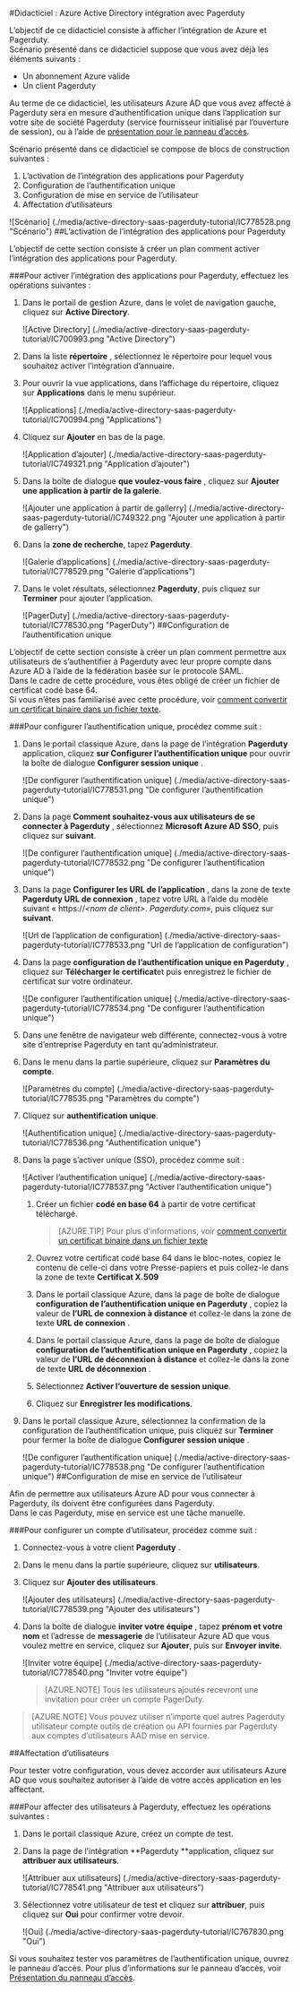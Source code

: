 <properties 
    pageTitle="Didacticiel : Azure Active Directory intégration avec Pagerduty | Microsoft Azure" 
    description="Découvrez comment utiliser Pagerduty avec Azure Active Directory pour activer l’authentification unique, la mise en service automatisé et bien plus encore !" 
    services="active-directory" 
    authors="jeevansd"  
    documentationCenter="na" 
    manager="femila"/>
<tags 
    ms.service="active-directory" 
    ms.devlang="na" 
    ms.topic="article" 
    ms.tgt_pltfrm="na" 
    ms.workload="identity" 
    ms.date="09/29/2016" 
    ms.author="jeedes" />

#<a name="tutorial-azure-active-directory-integration-with-pagerduty"></a>Didacticiel : Azure Active Directory intégration avec Pagerduty
  
L’objectif de ce didacticiel consiste à afficher l’intégration de Azure et Pagerduty.  
Scénario présenté dans ce didacticiel suppose que vous avez déjà les éléments suivants :

-   Un abonnement Azure valide
-   Un client Pagerduty
  
Au terme de ce didacticiel, les utilisateurs Azure AD que vous avez affecté à Pagerduty sera en mesure d’authentification unique dans l’application sur votre site de société Pagerduty (service fournisseur initialisé par l’ouverture de session), ou à l’aide de [présentation pour le panneau d’accès](active-directory-saas-access-panel-introduction.md).
  
Scénario présenté dans ce didacticiel se compose de blocs de construction suivantes :

1.  L’activation de l’intégration des applications pour Pagerduty
2.  Configuration de l’authentification unique
3.  Configuration de mise en service de l’utilisateur
4.  Affectation d’utilisateurs

![Scénario] (./media/active-directory-saas-pagerduty-tutorial/IC778528.png "Scénario")
##<a name="enabling-the-application-integration-for-pagerduty"></a>L’activation de l’intégration des applications pour Pagerduty
  
L’objectif de cette section consiste à créer un plan comment activer l’intégration des applications pour Pagerduty.

###<a name="to-enable-the-application-integration-for-pagerduty-perform-the-following-steps"></a>Pour activer l’intégration des applications pour Pagerduty, effectuez les opérations suivantes :

1.  Dans le portail de gestion Azure, dans le volet de navigation gauche, cliquez sur **Active Directory**.

    ![Active Directory] (./media/active-directory-saas-pagerduty-tutorial/IC700993.png "Active Directory")

2.  Dans la liste **répertoire** , sélectionnez le répertoire pour lequel vous souhaitez activer l’intégration d’annuaire.

3.  Pour ouvrir la vue applications, dans l’affichage du répertoire, cliquez sur **Applications** dans le menu supérieur.

    ![Applications] (./media/active-directory-saas-pagerduty-tutorial/IC700994.png "Applications")

4.  Cliquez sur **Ajouter** en bas de la page.

    ![Application d’ajouter] (./media/active-directory-saas-pagerduty-tutorial/IC749321.png "Application d’ajouter")

5.  Dans la boîte de dialogue **que voulez-vous faire** , cliquez sur **Ajouter une application à partir de la galerie**.

    ![Ajouter une application à partir de gallerry] (./media/active-directory-saas-pagerduty-tutorial/IC749322.png "Ajouter une application à partir de gallerry")

6.  Dans la **zone de recherche**, tapez **Pagerduty**.

    ![Galerie d’applications] (./media/active-directory-saas-pagerduty-tutorial/IC778529.png "Galerie d’applications")

7.  Dans le volet résultats, sélectionnez **Pagerduty**, puis cliquez sur **Terminer** pour ajouter l’application.

    ![PagerDuty] (./media/active-directory-saas-pagerduty-tutorial/IC778530.png "PagerDuty")
##<a name="configuring-single-sign-on"></a>Configuration de l’authentification unique
  
L’objectif de cette section consiste à créer un plan comment permettre aux utilisateurs de s’authentifier à Pagerduty avec leur propre compte dans Azure AD à l’aide de la fédération basée sur le protocole SAML.  
Dans le cadre de cette procédure, vous êtes obligé de créer un fichier de certificat codé base 64.  
Si vous n’êtes pas familiarisé avec cette procédure, voir [comment convertir un certificat binaire dans un fichier texte](http://youtu.be/PlgrzUZ-Y1o).

###<a name="to-configure-single-sign-on-perform-the-following-steps"></a>Pour configurer l’authentification unique, procédez comme suit :

1.  Dans le portail classique Azure, dans la page de l’intégration **Pagerduty** application, cliquez **sur Configurer l’authentification unique** pour ouvrir la boîte de dialogue **Configurer session unique** .

    ![De configurer l’authentification unique] (./media/active-directory-saas-pagerduty-tutorial/IC778531.png "De configurer l’authentification unique")

2.  Dans la page **Comment souhaitez-vous aux utilisateurs de se connecter à Pagerduty** , sélectionnez **Microsoft Azure AD SSO**, puis cliquez sur **suivant**.

    ![De configurer l’authentification unique] (./media/active-directory-saas-pagerduty-tutorial/IC778532.png "De configurer l’authentification unique")

3.  Dans la page **Configurer les URL de l’application** , dans la zone de texte **Pagerduty URL de connexion** , tapez votre URL à l’aide du modèle suivant « https://*\<nom de client\>. Pagerduty.com*», puis cliquez sur **suivant**.

    ![Url de l’application de configuration] (./media/active-directory-saas-pagerduty-tutorial/IC778533.png "Url de l’application de configuration")

4.  Dans la page **configuration de l’authentification unique en Pagerduty** , cliquez sur **Télécharger le certificat**et puis enregistrez le fichier de certificat sur votre ordinateur.

    ![De configurer l’authentification unique] (./media/active-directory-saas-pagerduty-tutorial/IC778534.png "De configurer l’authentification unique")

5.  Dans une fenêtre de navigateur web différente, connectez-vous à votre site d’entreprise Pagerduty en tant qu’administrateur.

6.  Dans le menu dans la partie supérieure, cliquez sur **Paramètres du compte**.

    ![Paramètres du compte] (./media/active-directory-saas-pagerduty-tutorial/IC778535.png "Paramètres du compte")

7.  Cliquez sur **authentification unique**.

    ![Authentification unique] (./media/active-directory-saas-pagerduty-tutorial/IC778536.png "Authentification unique")

8.  Dans la page s’activer unique (SSO), procédez comme suit :

    ![Activer l’authentification unique] (./media/active-directory-saas-pagerduty-tutorial/IC778537.png "Activer l’authentification unique")

    1.  Créer un fichier **codé en base 64** à partir de votre certificat téléchargé.  

        >[AZURE.TIP] Pour plus d’informations, voir [comment convertir un certificat binaire dans un fichier texte](http://youtu.be/PlgrzUZ-Y1o)

    2.  Ouvrez votre certificat codé base 64 dans le bloc-notes, copiez le contenu de celle-ci dans votre Presse-papiers et puis collez-le dans la zone de texte **Certificat X.509**
    3.  Dans le portail classique Azure, dans la page de boîte de dialogue **configuration de l’authentification unique en Pagerduty** , copiez la valeur de **l’URL de connexion à distance** et collez-le dans la zone de texte **URL de connexion** .
    4.  Dans le portail classique Azure, dans la page de boîte de dialogue **configuration de l’authentification unique en Pagerduty** , copiez la valeur de **l’URL de déconnexion à distance** et collez-le dans la zone de texte **URL de déconnexion** .
    5.  Sélectionnez **Activer l’ouverture de session unique**.
    6.  Cliquez sur **Enregistrer les modifications**.

9.  Dans le portail classique Azure, sélectionnez la confirmation de la configuration de l’authentification unique, puis cliquez sur **Terminer** pour fermer la boîte de dialogue **Configurer session unique** .

    ![De configurer l’authentification unique] (./media/active-directory-saas-pagerduty-tutorial/IC778538.png "De configurer l’authentification unique")
##<a name="configuring-user-provisioning"></a>Configuration de mise en service de l’utilisateur
  
Afin de permettre aux utilisateurs Azure AD pour vous connecter à Pagerduty, ils doivent être configurées dans Pagerduty.  
Dans le cas Pagerduty, mise en service est une tâche manuelle.

###<a name="to-provision-a-user-accounts-perform-the-following-steps"></a>Pour configurer un compte d’utilisateur, procédez comme suit :

1.  Connectez-vous à votre client **Pagerduty** .

2.  Dans le menu dans la partie supérieure, cliquez sur **utilisateurs**.

3.  Cliquez sur **Ajouter des utilisateurs**.

    ![Ajouter des utilisateurs] (./media/active-directory-saas-pagerduty-tutorial/IC778539.png "Ajouter des utilisateurs")

4.  Dans la boîte de dialogue **inviter votre équipe** , tapez **prénom et votre nom** et l’adresse de **messagerie** de l’utilisateur Azure AD que vous voulez mettre en service, cliquez sur **Ajouter**, puis sur **Envoyer invite**.

    ![Inviter votre équipe] (./media/active-directory-saas-pagerduty-tutorial/IC778540.png "Inviter votre équipe")

    >[AZURE.NOTE] Tous les utilisateurs ajoutés recevront une invitation pour créer un compte PagerDuty.

>[AZURE.NOTE] Vous pouvez utiliser n’importe quel autres Pagerduty utilisateur compte outils de création ou API fournies par Pagerduty aux comptes d’utilisateurs AAD mise en service.

##<a name="assigning-users"></a>Affectation d’utilisateurs
  
Pour tester votre configuration, vous devez accorder aux utilisateurs Azure AD que vous souhaitez autoriser à l’aide de votre accès application en les affectant.

###<a name="to-assign-users-to-pagerduty-perform-the-following-steps"></a>Pour affecter des utilisateurs à Pagerduty, effectuez les opérations suivantes :

1.  Dans le portail classique Azure, créez un compte de test.

2.  Dans la page de l’intégration **Pagerduty **application, cliquez sur **attribuer aux utilisateurs**.

    ![Attribuer aux utilisateurs] (./media/active-directory-saas-pagerduty-tutorial/IC778541.png "Attribuer aux utilisateurs")

3.  Sélectionnez votre utilisateur de test et cliquez sur **attribuer**, puis cliquez sur **Oui** pour confirmer votre devoir.

    ![Oui] (./media/active-directory-saas-pagerduty-tutorial/IC767830.png "Oui")
  
Si vous souhaitez tester vos paramètres de l’authentification unique, ouvrez le panneau d’accès. Pour plus d’informations sur le panneau d’accès, voir [Présentation du panneau d’accès](active-directory-saas-access-panel-introduction.md).